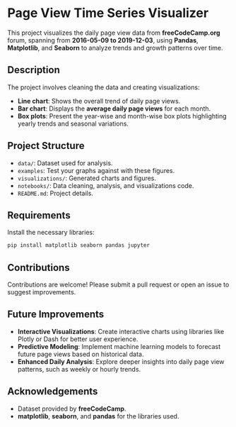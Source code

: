 # Page View Time Series Visualizer

This project visualizes the daily page view data from **freeCodeCamp.org** forum, spanning from **2016-05-09 to 2019-12-03**, using **Pandas**, **Matplotlib**, and **Seaborn** to analyze trends and growth patterns over time.

## Description

The project involves cleaning the data and creating visualizations:
- **Line chart**: Shows the overall trend of daily page views.
- **Bar chart**: Displays the **average daily page views** for each month.
- **Box plots**: Present the year-wise and month-wise box plots highlighting yearly trends and seasonal variations.

## Project Structure

- `data/`: Dataset used for analysis.
-  `examples`: Test your graphs against with these figures.
- `visualizations/`: Generated charts and figures.
- `notebooks/`: Data cleaning, analysis, and visualizations code.
- `README.md`: Project details.

## Requirements

Install the necessary libraries:

```bash
pip install matplotlib seaborn pandas jupyter
```
## Contributions

Contributions are welcome! Please submit a pull request or open an issue to suggest improvements.

## Future Improvements

- **Interactive Visualizations**: Create interactive charts using libraries like Plotly or Dash for better user experience.
- **Predictive Modeling**: Implement machine learning models to forecast future page views based on historical data.
- **Enhanced Daily Analysis**: Explore deeper insights into daily page view patterns, such as weekly or hourly trends.

## Acknowledgements

- Dataset provided by **freeCodeCamp**.
- **matplotlib**, **seaborn**, and **pandas** for the libraries used.


